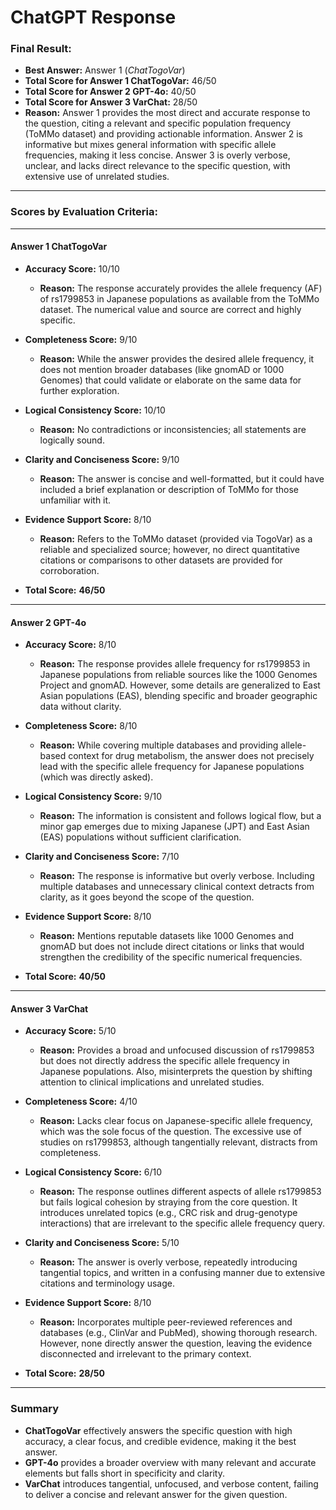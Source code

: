 # ChatGPT Response

### Final Result:
- **Best Answer:** Answer 1 (*ChatTogoVar*)
- **Total Score for Answer 1 ChatTogoVar:** 46/50  
- **Total Score for Answer 2 GPT-4o:** 40/50  
- **Total Score for Answer 3 VarChat:** 28/50  
- **Reason:** Answer 1 provides the most direct and accurate response to the question, citing a relevant and specific population frequency (ToMMo dataset) and providing actionable information. Answer 2 is informative but mixes general information with specific allele frequencies, making it less concise. Answer 3 is overly verbose, unclear, and lacks direct relevance to the specific question, with extensive use of unrelated studies.

---

### Scores by Evaluation Criteria:

---

#### **Answer 1 ChatTogoVar**
- **Accuracy Score:** 10/10  
  - **Reason:** The response accurately provides the allele frequency (AF) of rs1799853 in Japanese populations as available from the ToMMo dataset. The numerical value and source are correct and highly specific.
  
- **Completeness Score:** 9/10  
  - **Reason:** While the answer provides the desired allele frequency, it does not mention broader databases (like gnomAD or 1000 Genomes) that could validate or elaborate on the same data for further exploration.

- **Logical Consistency Score:** 10/10  
  - **Reason:** No contradictions or inconsistencies; all statements are logically sound.

- **Clarity and Conciseness Score:** 9/10  
  - **Reason:** The answer is concise and well-formatted, but it could have included a brief explanation or description of ToMMo for those unfamiliar with it.

- **Evidence Support Score:** 8/10  
  - **Reason:** Refers to the ToMMo dataset (provided via TogoVar) as a reliable and specialized source; however, no direct quantitative citations or comparisons to other datasets are provided for corroboration.

- **Total Score:** **46/50**

---

#### **Answer 2 GPT-4o**
- **Accuracy Score:** 8/10  
  - **Reason:** The response provides allele frequency for rs1799853 in Japanese populations from reliable sources like the 1000 Genomes Project and gnomAD. However, some details are generalized to East Asian populations (EAS), blending specific and broader geographic data without clarity.

- **Completeness Score:** 8/10  
  - **Reason:** While covering multiple databases and providing allele-based context for drug metabolism, the answer does not precisely lead with the specific allele frequency for Japanese populations (which was directly asked).

- **Logical Consistency Score:** 9/10  
  - **Reason:** The information is consistent and follows logical flow, but a minor gap emerges due to mixing Japanese (JPT) and East Asian (EAS) populations without sufficient clarification.

- **Clarity and Conciseness Score:** 7/10  
  - **Reason:** The response is informative but overly verbose. Including multiple databases and unnecessary clinical context detracts from clarity, as it goes beyond the scope of the question.

- **Evidence Support Score:** 8/10  
  - **Reason:** Mentions reputable datasets like 1000 Genomes and gnomAD but does not include direct citations or links that would strengthen the credibility of the specific numerical frequencies.

- **Total Score:** **40/50**

---

#### **Answer 3 VarChat**
- **Accuracy Score:** 5/10  
  - **Reason:** Provides a broad and unfocused discussion of rs1799853 but does not directly address the specific allele frequency in Japanese populations. Also, misinterprets the question by shifting attention to clinical implications and unrelated studies.

- **Completeness Score:** 4/10  
  - **Reason:** Lacks clear focus on Japanese-specific allele frequency, which was the sole focus of the question. The excessive use of studies on rs1799853, although tangentially relevant, distracts from completeness.

- **Logical Consistency Score:** 6/10  
  - **Reason:** The response outlines different aspects of allele rs1799853 but fails logical cohesion by straying from the core question. It introduces unrelated topics (e.g., CRC risk and drug-genotype interactions) that are irrelevant to the specific allele frequency query.

- **Clarity and Conciseness Score:** 5/10  
  - **Reason:** The answer is overly verbose, repeatedly introducing tangential topics, and written in a confusing manner due to extensive citations and terminology usage.

- **Evidence Support Score:** 8/10  
  - **Reason:** Incorporates multiple peer-reviewed references and databases (e.g., ClinVar and PubMed), showing thorough research. However, none directly answer the question, leaving the evidence disconnected and irrelevant to the primary context.

- **Total Score:** **28/50**

--- 
### **Summary**
- **ChatTogoVar** effectively answers the specific question with high accuracy, a clear focus, and credible evidence, making it the best answer.
- **GPT-4o** provides a broader overview with many relevant and accurate elements but falls short in specificity and clarity.
- **VarChat** introduces tangential, unfocused, and verbose content, failing to deliver a concise and relevant answer for the given question.